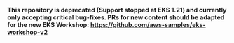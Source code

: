 **This repository is deprecated (Support stopped at EKS 1.21) and currently only accepting critical bug-fixes. PRs for new content should be adapted for the new EKS Workshop: https://github.com/aws-samples/eks-workshop-v2**
